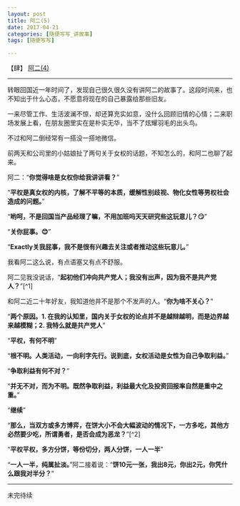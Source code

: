 ```yaml
---
layout: post
title: 阿二(5)
date: 2017-04-21
categories: [随便写写_讲故事]
tags: [随便写写]

---
```


【肆】 [阿二(4)](https://fakehank.github.io/随便写写_讲故事/2017/02/08/阿二(4).html "Mr.Two(4)")

---

转眼回国近一年时间了，发现自己很久很久没有讲阿二的故事了。这段时间来，也不知出于什么心态，不愿意将现在的自己暴露给那些旧友。

一来尽管工作、生活波澜不惊，却还算充实如意，没什么回顾旧情的心情；二来职场发展上看，在朋友圈里实在是朴实无华，当不了炫耀羽毛的出头鸟。

不过和阿二倒经常有一搭没一搭地微信。

前两天和公司里的小姑娘扯了两句关于女权的话题，不知怎么的，和阿二也聊了起来。

阿二：“__你觉得啥是女权你给我讲讲看？__”

“__平权是真女权的内核，了解不平等的本质，缓解性别歧视、物化女性等男权社会造成的问题。__”

“__哟呵，不是回国当产品经理了嘛，不用加班吗天天研究些这玩意儿？😏__”

“__关你屁事。😊__”

“__Exactly关我屁事，我不是很有兴趣去关注或者推动这些玩意儿。__”

我看阿二这么说，有点语塞又有点不舒服。

阿二见我没说话，“__起初他们冲向共产党人；我没有出声，因为我不是共产党人？__”[^1]

和阿二近二十年好友，我知道他并不是那个不发声的人。“__你为啥不关心？__”

“__两个原因。1. 在我的认知里，国内关于女权的论点并不是越辩越明，而是边界越来越模糊；2. 我特么就是共产党人__”

“__平权，有何不明__”

“__根不明。人类活动，一向利字先行。说到底，女权活动是女性为自己争取利益。__”

“__争取利益有何不对？__”

“__并无不对，而为不明。既然争取利益，利益最大化及投资回报率自然是重中之重。__”

“__继续__”

“__那么，当双方或多方博弈，在饼大小不会大幅波动的情况下，一方多吃，其他方必然要少吃，所谓勇者，是否会成为恶龙？__”[^2]

“__平权平权，多方分饼，等份切分，两人分饼，一人一半__”

“__一人一半，纯属扯淡。__”阿二接着说：“__饼10元一张，我出8元，你出2元，你凭什么跟我对半分？__”

---

未完待续